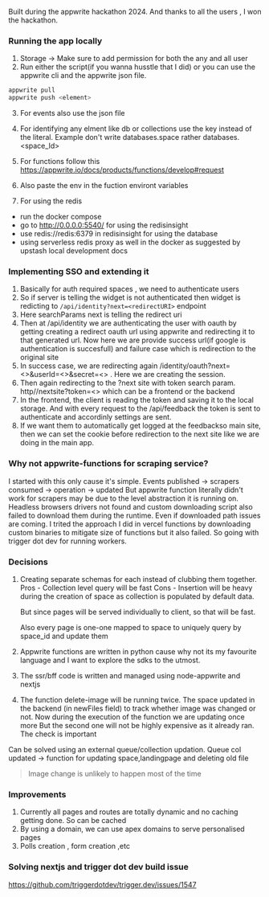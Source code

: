 Built during the appwrite hackathon 2024. And thanks to all the users , I won the hackathon.
### Running the app locally
1. Storage -> Make sure to add permission for both the any and all user
2. Run either the script(if you wanna husstle that I did) or you can use the appwrite cli and the appwrite json file.
```bash
appwrite pull
appwrite push <element>
```
3. For events also use the json file
4. For identifying any elment like db or collections use the key instead of the literal. Example don't write databases.space rather databases.<space_Id>

5. For functions follow this https://appwrite.io/docs/products/functions/develop#request
6. Also paste the env in the fuction environt variables
7. For using the redis
* run the docker compose
* go to http://0.0.0.0:5540/ for using the redisinsight
* use redis://redis:6379 in redisinsight for using the database
* using serverless redis proxy as well in the docker as suggested by upstash local development docs

### Implementing SSO and extending it
1. Basically for auth required spaces , we need to authenticate users
2. So if server is telling the widget is not authenticated then widget is redicting to `/api/identity?next=<redirectURI>` endpoint
3. Here searchParams next is telling the redirect uri
4. Then at /api/identity we are authenticating the user with oauth by getting creating a redirect oauth url using appwrite and redirecting it to that generated url. Now here we are provide success url(if google is authentication is succesfull) and failure case which is redirection to the original site
5. In success case, we are redirecting again /identity/oauth?next=<>&userId=<>&secret=<> . Here we are creating the session.
6. Then again redirecting to the ?next site with token search param. http//nextsite?token=<> which can be a frontend or the backend
7. In the frontend, the client is reading the token and saving it to the local storage. And with every request to the /api/feedback the token is sent to authenticate and accordinly settings are sent.
8. If we want them to automatically get logged at the feedbackso main site, then we can set the cookie before redirection to the next site like we are doing in the main app.

### Why not appwrite-functions for scraping service?
I started with this only cause it's simple. Events published -> scrapers consumed -> operation -> updated
But appwrite function literally didn't work for scrapers may be due to the level abstraction it is running on. Headless browsers drivers not found and custom downloading script also failed to download them during the runtime. Even if downloaded path issues are coming.
I trited the approach I did in vercel functions by downloading custom binaries to mitigate  size of functions but it also failed.
So going with trigger dot dev for running workers.
### Decisions
1. Creating separate schemas for each instead of clubbing them together.
    Pros - Collection level query will be fast
    Cons - Insertion will be heavy during the creation of space as collection is populated by default data.

    But since pages will be served individually to client, so that will be fast.

    Also every page is one-one mapped to space to uniquely query by space_id and update them

2. Appwrite functions are written in python cause why not its my favourite language and I want to explore the sdks to the utmost.

3. The ssr/bff code is written and managed using node-appwrite and nextjs

4. The function delete-image will be running twice.
The space updated in the backend (in newFiles field) to track whether image was changed or not.
Now during the execution of the function we are updating once more
But the second one will not be highly expensive as it already ran. The check is important

Can be solved using an external queue/collection updation.
Queue col updated -> function for updating space,landingpage and deleting old file
> Image change is unlikely to happen most of the time

### Improvements
1. Currently all pages and routes are totally dynamic and no caching getting done. So can be cached
2. By using a domain, we can use apex domains to serve personalised pages
3. Polls creation , form creation ,etc


### Solving nextjs and trigger dot dev build issue
https://github.com/triggerdotdev/trigger.dev/issues/1547